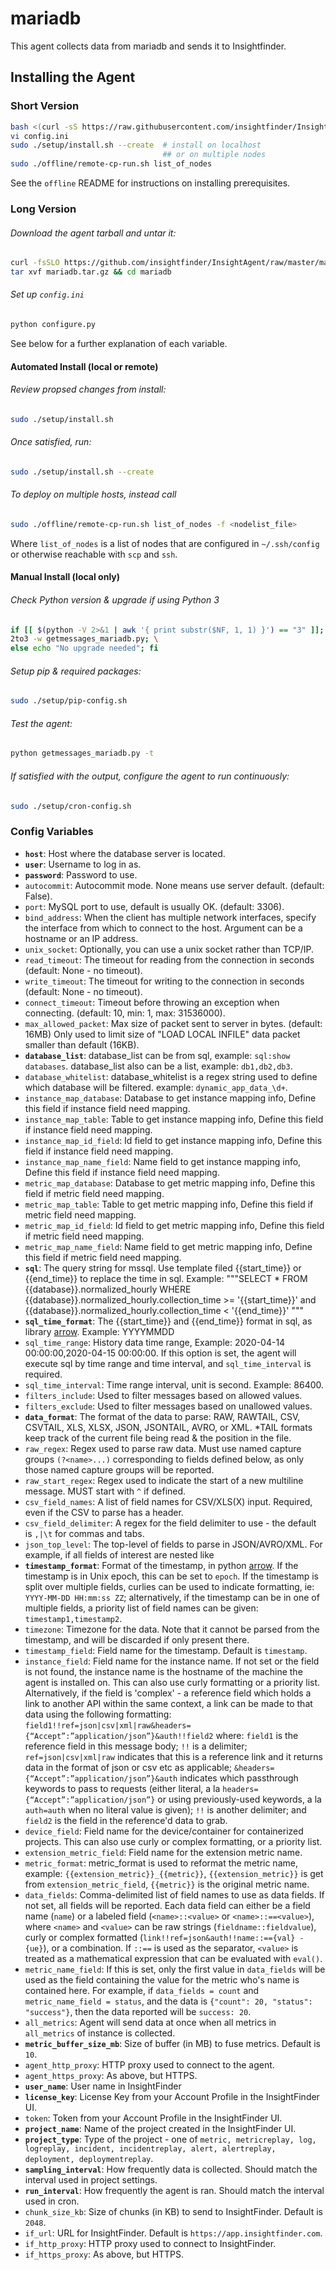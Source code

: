 # mariadb
This agent collects data from mariadb and sends it to Insightfinder.
## Installing the Agent

### Short Version
```bash
bash <(curl -sS https://raw.githubusercontent.com/insightfinder/InsightAgent/master/utils/fetch-agent.sh) mariadb && cd mariadb
vi config.ini
sudo ./setup/install.sh --create  # install on localhost
                                  ## or on multiple nodes
sudo ./offline/remote-cp-run.sh list_of_nodes
```

See the `offline` README for instructions on installing prerequisites.

### Long Version
###### Download the agent tarball and untar it:
```bash
curl -fsSLO https://github.com/insightfinder/InsightAgent/raw/master/mariadb/mariadb.tar.gz
tar xvf mariadb.tar.gz && cd mariadb
```

###### Set up `config.ini`
```bash
python configure.py
```
See below for a further explanation of each variable. 

#### Automated Install (local or remote)
###### Review propsed changes from install:
```bash
sudo ./setup/install.sh
```

###### Once satisfied, run:
```bash
sudo ./setup/install.sh --create
```

###### To deploy on multiple hosts, instead call 
```bash
sudo ./offline/remote-cp-run.sh list_of_nodes -f <nodelist_file>
```
Where `list_of_nodes` is a list of nodes that are configured in `~/.ssh/config` or otherwise reachable with `scp` and `ssh`.

#### Manual Install (local only)
###### Check Python version & upgrade if using Python 3
```bash
if [[ $(python -V 2>&1 | awk '{ print substr($NF, 1, 1) }') == "3" ]]; then \
2to3 -w getmessages_mariadb.py; \
else echo "No upgrade needed"; fi
```

###### Setup pip & required packages:
```bash
sudo ./setup/pip-config.sh
```

###### Test the agent:
```bash
python getmessages_mariadb.py -t
```

###### If satisfied with the output, configure the agent to run continuously:
```bash
sudo ./setup/cron-config.sh
```

### Config Variables
* **`host`**: Host where the database server is located.
* **`user`**: Username to log in as.
* **`password`**: Password to use.
* `autocommit`: Autocommit mode. None means use server default. (default: False).
* `port`: MySQL port to use, default is usually OK. (default: 3306).
* `bind_address`: When the client has multiple network interfaces, specify the interface from which to connect to the host. Argument can be a hostname or an IP address.
* `unix_socket`: Optionally, you can use a unix socket rather than TCP/IP.
* `read_timeout`: The timeout for reading from the connection in seconds (default: None - no timeout).
* `write_timeout`: The timeout for writing to the connection in seconds (default: None - no timeout).
* `connect_timeout`: Timeout before throwing an exception when connecting. (default: 10, min: 1, max: 31536000).
* `max_allowed_packet`: Max size of packet sent to server in bytes. (default: 16MB) Only used to limit size of "LOAD LOCAL INFILE" data packet smaller than default (16KB).
* **`database_list`**: database_list can be from sql, example: `sql:show databases`. database_list also can be a list, example: `db1,db2,db3`.
* `database_whitelist`: database_whitelist is a regex string used to define which database will be filtered. example: `dynamic_app_data_\d+`.
* `instance_map_database`: Database to get instance mapping info, Define this field if instance field need mapping.
* `instance_map_table`: Table to get instance mapping info, Define this field if instance field need mapping.
* `instance_map_id_field`: Id field to get instance mapping info, Define this field if instance field need mapping.
* `instance_map_name_field`: Name field to get instance mapping info, Define this field if instance field need mapping.
* `metric_map_database`: Database to get metric mapping info, Define this field if metric field need mapping.
* `metric_map_table`: Table to get metric mapping info, Define this field if metric field need mapping.
* `metric_map_id_field`: Id field to get metric mapping info, Define this field if metric field need mapping.
* `metric_map_name_field`: Name field to get metric mapping info, Define this field if metric field need mapping.
* **`sql`**: The query string for mssql. Use template filed {{start_time}} or {{end_time}} to replace the time in sql. Example: """SELECT * FROM {{database}}.normalized_hourly WHERE {{database}}.normalized_hourly.collection_time >= '{{start_time}}' and {{database}}.normalized_hourly.collection_time < '{{end_time}}' """
* **`sql_time_format`**: The {{start_time}} and {{end_time}} format in sql, as library [arrow](https://arrow.readthedocs.io/en/latest/#supported-tokens). Example: YYYYMMDD
* `sql_time_range`: History data time range, Example: 2020-04-14 00:00:00,2020-04-15 00:00:00. If this option is set, the agent will execute sql by time range and time interval, and `sql_time_interval` is required. 
* `sql_time_interval`: Time range interval, unit is second. Example: 86400.
* `filters_include`: Used to filter messages based on allowed values.
* `filters_exclude`: Used to filter messages based on unallowed values.
* **`data_format`**: The format of the data to parse: RAW, RAWTAIL, CSV, CSVTAIL, XLS, XLSX, JSON, JSONTAIL, AVRO, or XML. \*TAIL formats keep track of the current file being read & the position in the file.
* `raw_regex`: Regex used to parse raw data. Must use named capture groups `(?<name>...)` corresponding to fields defined below, as only those named capture groups will be reported.
* `raw_start_regex`: Regex used to indicate the start of a new multiline message. MUST start with `^` if defined.
* `csv_field_names`: A list of field names for CSV/XLS(X) input. Required, even if the CSV to parse has a header.
* `csv_field_delimiter`: A regex for the field delimiter to use - the default is `,|\t` for commas and tabs.
* `json_top_level`: The top-level of fields to parse in JSON/AVRO/XML. For example, if all fields of interest are nested like 
* **`timestamp_format`**: Format of the timestamp, in python [arrow](https://arrow.readthedocs.io/en/latest/#supported-tokens). If the timestamp is in Unix epoch, this can be set to `epoch`. If the timestamp is split over multiple fields, curlies can be used to indicate formatting, ie: `YYYY-MM-DD HH:mm:ss ZZ`; alternatively, if the timestamp can be in one of multiple fields, a priority list of field names can be given: `timestamp1,timestamp2`.
* `timezone`: Timezone for the data. Note that it cannot be parsed from the timestamp, and will be discarded if only present there.
* `timestamp_field`: Field name for the timestamp. Default is `timestamp`.
* `instance_field`: Field name for the instance name. If not set or the field is not found, the instance name is the hostname of the machine the agent is installed on. This can also use curly formatting or a priority list. Alternatively, if the field is 'complex' - a reference field which holds a link to another API within the same context, a link can be made to that data using the following formatting: `field1!!ref=json|csv|xml|raw&headers={“Accept”:”application/json”}&auth!!field2` where: `field1` is the reference field in this message body; `!!` is a delimiter; `ref=json|csv|xml|raw` indicates that this is a reference link and it returns data in the format of json or csv etc as applicable; `&headers={“Accept”:”application/json”}&auth` indicates which passthrough keywords to pass to requests (either literal, a la `headers={“Accept”:”application/json”}` or using previously-used keywords, a la `auth=auth` when no literal value is given); `!!` is another delimiter; and `field2` is the field in the reference'd data to grab.
* `device_field`: Field name for the device/container for containerized projects. This can also use curly or complex formatting, or a priority list.
* `extension_metric_field`: Field name for the extension metric name.
* `metric_format`: metric_format is used to reformat the metric name, example: `{{extension_metric}}_{{metric}}`, `{{extension_metric}}` is get from `extension_metric_field`, `{{metric}}` is the original metric name.
* `data_fields`: Comma-delimited list of field names to use as data fields. If not set, all fields will be reported. Each data field can either be a field name (`name`) or a labeled field (`<name>::<value>` or `<name>::==<value>`), where `<name>` and `<value>` can be raw strings (`fieldname::fieldvalue`), curly or complex formatted (`link!!ref=json&auth!!name::=={val} - {ue}`), or a combination. If `::==` is used as the separator, `<value>` is treated as a mathematical expression that can be evaluated with `eval()`.
* `metric_name_field`: If this is set, only the first value in `data_fields` will be used as the field containing the value for the metric who's name is contained here. For example, if `data_fields = count` and `metric_name_field = status`, and the data is `{"count": 20, "status": "success"}`, then the data reported will be `success: 20`.
* `all_metrics`: Agent will send data at once when all metrics in `all_metrics` of instance is collected.
* **`metric_buffer_size_mb`**: Size of buffer (in MB) to fuse metrics. Default is `10`.
* `agent_http_proxy`: HTTP proxy used to connect to the agent.
* `agent_https_proxy`: As above, but HTTPS.
* **`user_name`**: User name in InsightFinder
* **`license_key`**: License Key from your Account Profile in the InsightFinder UI. 
* `token`: Token from your Account Profile in the InsightFinder UI. 
* **`project_name`**: Name of the project created in the InsightFinder UI. 
* **`project_type`**: Type of the project - one of `metric, metricreplay, log, logreplay, incident, incidentreplay, alert, alertreplay, deployment, deploymentreplay`.
* **`sampling_interval`**: How frequently data is collected. Should match the interval used in project settings.
* **`run_interval`**: How frequently the agent is ran. Should match the interval used in cron.
* `chunk_size_kb`: Size of chunks (in KB) to send to InsightFinder. Default is `2048`.
* `if_url`: URL for InsightFinder. Default is `https://app.insightfinder.com`.
* `if_http_proxy`: HTTP proxy used to connect to InsightFinder.
* `if_https_proxy`: As above, but HTTPS.
